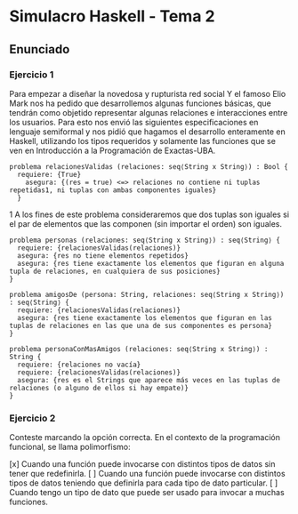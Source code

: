 # Simulacro Haskell - Tema 2

## Enunciado

### Ejercicio 1
Para empezar a diseñar la novedosa y rupturista red social Y el famoso Elio Mark nos ha pedido que desarrollemos algunas funciones básicas, que tendrán como objetido representar algunas relaciones e interacciones entre los usuarios. Para esto nos envió las siguientes especificaciones en lenguaje semiformal y nos pidió que hagamos el desarrollo enteramente en Haskell, utilizando los tipos requeridos y solamente las funciones que se ven en Introducción a la Programación de Exactas-UBA.

```
problema relacionesValidas (relaciones: seq⟨String x String⟩) : Bool {
  requiere: {True}
    asegura: {(res = true) <=> relaciones no contiene ni tuplas repetidas1, ni tuplas con ambas componentes iguales}
  }
```
1 A los fines de este problema consideraremos que dos tuplas son iguales si el par de elementos que las componen (sin importar el orden) son iguales.

```
problema personas (relaciones: seq⟨String x String⟩) : seq⟨String⟩ {
  requiere: {relacionesValidas(relaciones)}
  asegura: {res no tiene elementos repetidos}
  asegura: {res tiene exactamente los elementos que figuran en alguna tupla de relaciones, en cualquiera de sus posiciones}
}
```

```
problema amigosDe (persona: String, relaciones: seq⟨String x String⟩) : seq⟨String⟩ {
  requiere: {relacionesValidas(relaciones)}
  asegura: {res tiene exactamente los elementos que figuran en las tuplas de relaciones en las que una de sus componentes es persona}
}
```

```
problema personaConMasAmigos (relaciones: seq⟨String x String⟩) : String {
  requiere: {relaciones no vacía}
  requiere: {relacionesValidas(relaciones)}
  asegura: {res es el Strings que aparece más veces en las tuplas de relaciones (o alguno de ellos si hay empate)}
}
```
    
### Ejercicio 2

Conteste marcando la opción correcta. En el contexto de la programación funcional, se llama polimorfismo:

  [x] Cuando una función puede invocarse con distintos tipos de datos sin tener que redefinirla.
  [ ] Cuando una función puede invocarse con distintos tipos de datos teniendo que definirla para cada tipo de dato particular.
  [ ] Cuando tengo un tipo de dato que puede ser usado para invocar a muchas funciones.
